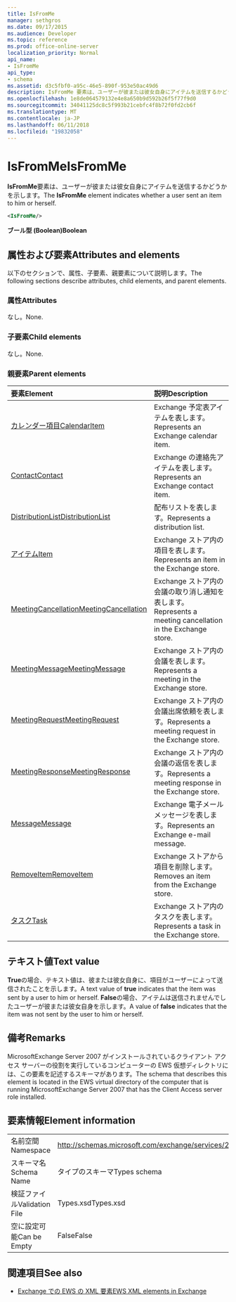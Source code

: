 ```yaml
---
title: IsFromMe
manager: sethgros
ms.date: 09/17/2015
ms.audience: Developer
ms.topic: reference
ms.prod: office-online-server
localization_priority: Normal
api_name:
- IsFromMe
api_type:
- schema
ms.assetid: d3c5fbf0-a95c-46e5-890f-953e50ac49d6
description: IsFromMe 要素は、ユーザーが彼または彼女自身にアイテムを送信するかどうかを示します。
ms.openlocfilehash: 1e8de064579132e4e8a650b9d592b26f5f77f9d0
ms.sourcegitcommit: 34041125dc8c5f993b21cebfc4f8b72f0fd2cb6f
ms.translationtype: MT
ms.contentlocale: ja-JP
ms.lasthandoff: 06/11/2018
ms.locfileid: "19832058"
---
```

# <a name="isfromme"></a><span data-ttu-id="fa16c-103">IsFromMe</span><span class="sxs-lookup"><span data-stu-id="fa16c-103">IsFromMe</span></span>

<span data-ttu-id="fa16c-104">**IsFromMe**要素は、ユーザーが彼または彼女自身にアイテムを送信するかどうかを示します。</span><span class="sxs-lookup"><span data-stu-id="fa16c-104">The **IsFromMe** element indicates whether a user sent an item to him or herself.</span></span> 
  
```xml
<IsFromMe/>
```

 <span data-ttu-id="fa16c-105">**ブール型 (Boolean)**</span><span class="sxs-lookup"><span data-stu-id="fa16c-105">**Boolean**</span></span>
## <a name="attributes-and-elements"></a><span data-ttu-id="fa16c-106">属性および要素</span><span class="sxs-lookup"><span data-stu-id="fa16c-106">Attributes and elements</span></span>

<span data-ttu-id="fa16c-107">以下のセクションで、属性、子要素、親要素について説明します。</span><span class="sxs-lookup"><span data-stu-id="fa16c-107">The following sections describe attributes, child elements, and parent elements.</span></span>
  
### <a name="attributes"></a><span data-ttu-id="fa16c-108">属性</span><span class="sxs-lookup"><span data-stu-id="fa16c-108">Attributes</span></span>

<span data-ttu-id="fa16c-109">なし。</span><span class="sxs-lookup"><span data-stu-id="fa16c-109">None.</span></span>
  
### <a name="child-elements"></a><span data-ttu-id="fa16c-110">子要素</span><span class="sxs-lookup"><span data-stu-id="fa16c-110">Child elements</span></span>

<span data-ttu-id="fa16c-111">なし。</span><span class="sxs-lookup"><span data-stu-id="fa16c-111">None.</span></span>
  
### <a name="parent-elements"></a><span data-ttu-id="fa16c-112">親要素</span><span class="sxs-lookup"><span data-stu-id="fa16c-112">Parent elements</span></span>

|<span data-ttu-id="fa16c-113">**要素**</span><span class="sxs-lookup"><span data-stu-id="fa16c-113">**Element**</span></span>|<span data-ttu-id="fa16c-114">**説明**</span><span class="sxs-lookup"><span data-stu-id="fa16c-114">**Description**</span></span>|
|:-----|:-----|
|[<span data-ttu-id="fa16c-115">カレンダー項目</span><span class="sxs-lookup"><span data-stu-id="fa16c-115">CalendarItem</span></span>](calendaritem.md) <br/> |<span data-ttu-id="fa16c-116">Exchange 予定表アイテムを表します。</span><span class="sxs-lookup"><span data-stu-id="fa16c-116">Represents an Exchange calendar item.</span></span>  <br/> |
|[<span data-ttu-id="fa16c-117">Contact</span><span class="sxs-lookup"><span data-stu-id="fa16c-117">Contact</span></span>](contact.md) <br/> |<span data-ttu-id="fa16c-118">Exchange の連絡先アイテムを表します。</span><span class="sxs-lookup"><span data-stu-id="fa16c-118">Represents an Exchange contact item.</span></span>  <br/> |
|[<span data-ttu-id="fa16c-119">DistributionList</span><span class="sxs-lookup"><span data-stu-id="fa16c-119">DistributionList</span></span>](distributionlist.md) <br/> |<span data-ttu-id="fa16c-120">配布リストを表します。</span><span class="sxs-lookup"><span data-stu-id="fa16c-120">Represents a distribution list.</span></span>  <br/> |
|[<span data-ttu-id="fa16c-121">アイテム</span><span class="sxs-lookup"><span data-stu-id="fa16c-121">Item</span></span>](item.md) <br/> |<span data-ttu-id="fa16c-122">Exchange ストア内の項目を表します。</span><span class="sxs-lookup"><span data-stu-id="fa16c-122">Represents an item in the Exchange store.</span></span>  <br/> |
|[<span data-ttu-id="fa16c-123">MeetingCancellation</span><span class="sxs-lookup"><span data-stu-id="fa16c-123">MeetingCancellation</span></span>](meetingcancellation.md) <br/> |<span data-ttu-id="fa16c-124">Exchange ストア内の会議の取り消し通知を表します。</span><span class="sxs-lookup"><span data-stu-id="fa16c-124">Represents a meeting cancellation in the Exchange store.</span></span>  <br/> |
|[<span data-ttu-id="fa16c-125">MeetingMessage</span><span class="sxs-lookup"><span data-stu-id="fa16c-125">MeetingMessage</span></span>](meetingmessage.md) <br/> |<span data-ttu-id="fa16c-126">Exchange ストア内の会議を表します。</span><span class="sxs-lookup"><span data-stu-id="fa16c-126">Represents a meeting in the Exchange store.</span></span>  <br/> |
|[<span data-ttu-id="fa16c-127">MeetingRequest</span><span class="sxs-lookup"><span data-stu-id="fa16c-127">MeetingRequest</span></span>](meetingrequest.md) <br/> |<span data-ttu-id="fa16c-128">Exchange ストア内の会議出席依頼を表します。</span><span class="sxs-lookup"><span data-stu-id="fa16c-128">Represents a meeting request in the Exchange store.</span></span>  <br/> |
|[<span data-ttu-id="fa16c-129">MeetingResponse</span><span class="sxs-lookup"><span data-stu-id="fa16c-129">MeetingResponse</span></span>](meetingresponse.md) <br/> |<span data-ttu-id="fa16c-130">Exchange ストア内の会議の返信を表します。</span><span class="sxs-lookup"><span data-stu-id="fa16c-130">Represents a meeting response in the Exchange store.</span></span>  <br/> |
|[<span data-ttu-id="fa16c-131">Message</span><span class="sxs-lookup"><span data-stu-id="fa16c-131">Message</span></span>](message-ex15websvcsotherref.md) <br/> |<span data-ttu-id="fa16c-132">Exchange 電子メール メッセージを表します。</span><span class="sxs-lookup"><span data-stu-id="fa16c-132">Represents an Exchange e-mail message.</span></span>  <br/> |
|[<span data-ttu-id="fa16c-133">RemoveItem</span><span class="sxs-lookup"><span data-stu-id="fa16c-133">RemoveItem</span></span>](removeitem.md) <br/> |<span data-ttu-id="fa16c-134">Exchange ストアから項目を削除します。</span><span class="sxs-lookup"><span data-stu-id="fa16c-134">Removes an item from the Exchange store.</span></span>  <br/> |
|[<span data-ttu-id="fa16c-135">タスク</span><span class="sxs-lookup"><span data-stu-id="fa16c-135">Task</span></span>](task.md) <br/> |<span data-ttu-id="fa16c-136">Exchange ストア内のタスクを表します。</span><span class="sxs-lookup"><span data-stu-id="fa16c-136">Represents a task in the Exchange store.</span></span>  <br/> |
   
## <a name="text-value"></a><span data-ttu-id="fa16c-137">テキスト値</span><span class="sxs-lookup"><span data-stu-id="fa16c-137">Text value</span></span>

<span data-ttu-id="fa16c-138">**True**の場合、テキスト値は、彼または彼女自身に、項目がユーザーによって送信されたことを示します。</span><span class="sxs-lookup"><span data-stu-id="fa16c-138">A text value of **true** indicates that the item was sent by a user to him or herself.</span></span> <span data-ttu-id="fa16c-139">**False**の場合、アイテムは送信されませんでしたユーザーが彼または彼女自身を示します。</span><span class="sxs-lookup"><span data-stu-id="fa16c-139">A value of **false** indicates that the item was not sent by the user to him or herself.</span></span> 
  
## <a name="remarks"></a><span data-ttu-id="fa16c-140">備考</span><span class="sxs-lookup"><span data-stu-id="fa16c-140">Remarks</span></span>

<span data-ttu-id="fa16c-141">MicrosoftExchange Server 2007 がインストールされているクライアント アクセス サーバーの役割を実行しているコンピューターの EWS 仮想ディレクトリには、この要素を記述するスキーマがあります。</span><span class="sxs-lookup"><span data-stu-id="fa16c-141">The schema that describes this element is located in the EWS virtual directory of the computer that is running MicrosoftExchange Server 2007 that has the Client Access server role installed.</span></span>
  
## <a name="element-information"></a><span data-ttu-id="fa16c-142">要素情報</span><span class="sxs-lookup"><span data-stu-id="fa16c-142">Element information</span></span>

|||
|:-----|:-----|
|<span data-ttu-id="fa16c-143">名前空間</span><span class="sxs-lookup"><span data-stu-id="fa16c-143">Namespace</span></span>  <br/> |http://schemas.microsoft.com/exchange/services/2006/types  <br/> |
|<span data-ttu-id="fa16c-144">スキーマ名</span><span class="sxs-lookup"><span data-stu-id="fa16c-144">Schema Name</span></span>  <br/> |<span data-ttu-id="fa16c-145">タイプのスキーマ</span><span class="sxs-lookup"><span data-stu-id="fa16c-145">Types schema</span></span>  <br/> |
|<span data-ttu-id="fa16c-146">検証ファイル</span><span class="sxs-lookup"><span data-stu-id="fa16c-146">Validation File</span></span>  <br/> |<span data-ttu-id="fa16c-147">Types.xsd</span><span class="sxs-lookup"><span data-stu-id="fa16c-147">Types.xsd</span></span>  <br/> |
|<span data-ttu-id="fa16c-148">空に設定可能</span><span class="sxs-lookup"><span data-stu-id="fa16c-148">Can be Empty</span></span>  <br/> |<span data-ttu-id="fa16c-149">False</span><span class="sxs-lookup"><span data-stu-id="fa16c-149">False</span></span>  <br/> |
   
## <a name="see-also"></a><span data-ttu-id="fa16c-150">関連項目</span><span class="sxs-lookup"><span data-stu-id="fa16c-150">See also</span></span>



- [<span data-ttu-id="fa16c-151">Exchange での EWS の XML 要素</span><span class="sxs-lookup"><span data-stu-id="fa16c-151">EWS XML elements in Exchange</span></span>](ews-xml-elements-in-exchange.md)


